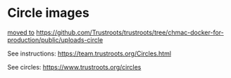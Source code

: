 # Circle images

[moved to](https://github.com/Trustroots/trustroots/commit/1c275a800f72da5d0a1aab1313f1947d8de86a0d) https://github.com/Trustroots/trustroots/tree/chmac-docker-for-production/public/uploads-circle

See instructions: https://team.trustroots.org/Circles.html

See circles: https://www.trustroots.org/circles

